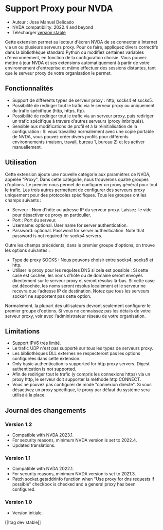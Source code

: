 # Support Proxy pour NVDA #

* Auteur : Jose Manuel Delicado
* NVDA compatibility: 2022.4 and beyond
* Télécharger [version stable][1]

Cette extension permet au lecteur d'écran NVDA de se connecter à Internet
via un ou plusieurs serveurs proxy. Pour ce faire, appliquez divers
correctifs dans la bibliothèque standard Python ou modifiez certaines
variables d'environnement, en fonction de la configuration choisie. Vous
pouvez mettre à jour NVDA et ses extensions automatiquement à partir de
votre environnement d'entreprise et même effectuer des sessions distantes,
tant que le serveur proxy de votre organisation le permet.

## Fonctionnalités

* Support de différents types de serveur proxy : http, socks4 et socks5.
* Possibilité de rediriger tout le trafic via le serveur proxy ou uniquement
  du trafic spécifique (http, https, ftp).
* Possibilité de rediriger tout le trafic via un serveur proxy, puis
  rediriger un trafic spécifique à travers d'autres serveurs (proxy
  imbriqués).
* Sensible aux modifications de profil et à la réinitialisation de la
  configuration : Si vous travaillez normalement avec une copie portable de
  NVDA, vous pouvez créer divers profils pour différents environnements
  (maison, travail, bureau 1, bureau 2) et les activer manuellement.

## Utilisation

Cette extension ajoute une nouvelle catégorie aux paramètres de NVDA,
appelée "Proxy". Dans cette catégorie, nous trouverons quatre groupes
d'options. Le premier nous permet de configurer un proxy général  pour tout
le trafic. Les trois autres permettent de configurer des serveurs proxy
uniquement pour des protocoles spécifiques. Tous les groupes ont les champs
suivants :

* Serveur : Nom d'hôte ou adresse IP du serveur proxy. Laissez-le vide pour
  désactiver ce proxy en particulier.
* Port : Port du serveur.
* Username: optional. User name for server authentication.
* Password: optional. Password for server authentication. Note that password
  is not required for socks4 servers.

Outre les champs précédents, dans le premier groupe d'options, on trouve les
options suivantes :

* Type de proxy SOCKS : Nous pouvons choisir entre socks4, socks5 et http.
* Utiliser le proxy pour les requêtes DNS si cela est possible : Si cette
  case est cochée, les noms d'hôte ou de domaine seront envoyés directement
  sur le serveur proxy et seront résolus là-bas. Si cette case est décochée,
  les noms seront résolus localement et le serveur ne recevra que l'adresse
  IP de destination. Notez que tous les serveurs socks4 ne supportent pas
  cette option.

Normalement, la plupart des utilisateurs devront seulement configurer le
premier groupe d'options. Si vous ne connaissez pas les détails de votre
serveur proxy, voir avec l'administrateur réseau de votre organisation.

## Limitations

* Support IPV6 très limité.
* Le trafic UDP n'est pas supporté sur tous les types de serveurs proxy.
* Les bibliothèques DLL externes ne respecteront pas les options configurées
  dans cette extension.
* Only basic authentication is supported for http proxy servers. Digest
  authentication is not supported.
* Afin de rediriger tout le trafic (y compris les connexions https) via un
  proxy http, le serveur doit supporter la méthode http CONNECT.
* Vous ne pouvez pas configurer de mode "connexion directe". Si vous
  désactivez un proxy spécifique, le proxy par défaut du système sera
  utilisé à la place.

## Journal des changements

### Version 1.2

* Compatible with NVDA 2023.1.
* For security reasons, minimum NVDA version is set to 2022.4.
* Updated translations.

### Version 1.1

* Compatible with NVDA 2022.1.
* For security reasons, minimum NVDA version is set to 2021.3.
* Patch socket.getaddrinfo function when "Use proxy for dns requests if
  possible" checkbox is checked and a general proxy has been configured.

### Version 1.0

* Version initiale.

[[!tag dev stable]]

[1]: https://addons.nvda-project.org/files/get.php?file=proxy
